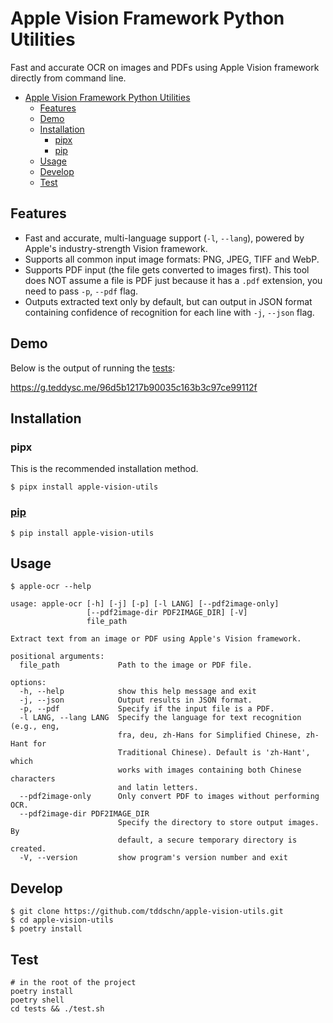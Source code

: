 # Apple Vision Framework Python Utilities

Fast and accurate OCR on images and PDFs using Apple Vision framework directly from command line.

- [Apple Vision Framework Python Utilities](#apple-vision-framework-python-utilities)
  - [Features](#features)
  - [Demo](#demo)
  - [Installation](#installation)
    - [pipx](#pipx)
    - [pip](#pip)
  - [Usage](#usage)
  - [Develop](#develop)
  - [Test](#test)

## Features

- Fast and accurate, multi-language support (`-l`, `--lang`), powered by Apple's industry-strength Vision framework.
- Supports all common input image formats: PNG, JPEG, TIFF and WebP.
- Supports PDF input (the file gets converted to images first). This tool does NOT assume a file is PDF just because it has a `.pdf` extension, you need to pass `-p`, `--pdf` flag.
- Outputs extracted text only by default, but can output in JSON format containing confidence of recognition for each line with `-j`, `--json` flag.


## Demo

Below is the output of running the [tests](#test):

https://g.teddysc.me/96d5b1217b90035c163b3c97ce99112f

## Installation

### pipx

This is the recommended installation method.

```
$ pipx install apple-vision-utils
```

### [pip](https://pypi.org/project/apple-vision-utils/)

```
$ pip install apple-vision-utils
```

## Usage

```
$ apple-ocr --help

usage: apple-ocr [-h] [-j] [-p] [-l LANG] [--pdf2image-only]
                 [--pdf2image-dir PDF2IMAGE_DIR] [-V]
                 file_path

Extract text from an image or PDF using Apple's Vision framework.

positional arguments:
  file_path             Path to the image or PDF file.

options:
  -h, --help            show this help message and exit
  -j, --json            Output results in JSON format.
  -p, --pdf             Specify if the input file is a PDF.
  -l LANG, --lang LANG  Specify the language for text recognition (e.g., eng,
                        fra, deu, zh-Hans for Simplified Chinese, zh-Hant for
                        Traditional Chinese). Default is 'zh-Hant', which
                        works with images containing both Chinese characters
                        and latin letters.
  --pdf2image-only      Only convert PDF to images without performing OCR.
  --pdf2image-dir PDF2IMAGE_DIR
                        Specify the directory to store output images. By
                        default, a secure temporary directory is created.
  -V, --version         show program's version number and exit
```


## Develop

```
$ git clone https://github.com/tddschn/apple-vision-utils.git
$ cd apple-vision-utils
$ poetry install
```

## Test

```
# in the root of the project
poetry install
poetry shell
cd tests && ./test.sh
```